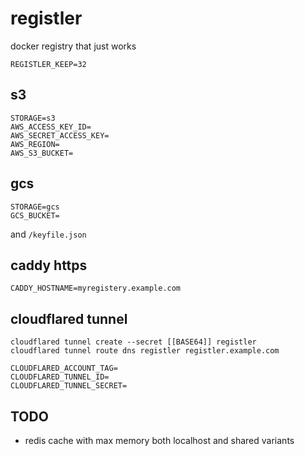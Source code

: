 # registler

docker registry that just works

```.env
REGISTLER_KEEP=32
```

## s3

```.env
STORAGE=s3
AWS_ACCESS_KEY_ID=
AWS_SECRET_ACCESS_KEY=
AWS_REGION=
AWS_S3_BUCKET=
```

## gcs

```.env
STORAGE=gcs
GCS_BUCKET=
```

and  `/keyfile.json`

## caddy https

```.env
CADDY_HOSTNAME=myregistery.example.com
```

## cloudflared tunnel

```console
cloudflared tunnel create --secret [[BASE64]] registler
cloudflared tunnel route dns registler registler.example.com
```

```.env
CLOUDFLARED_ACCOUNT_TAG=
CLOUDFLARED_TUNNEL_ID=
CLOUDFLARED_TUNNEL_SECRET=
```

## TODO

- redis cache with max memory both localhost and shared variants
